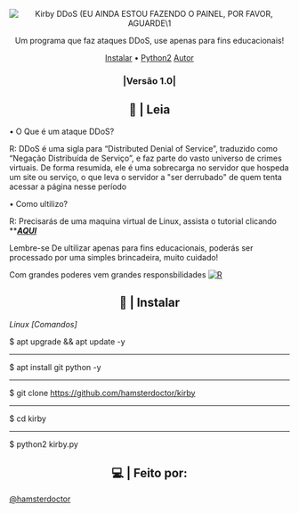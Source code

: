 <p>
<p align="center" ><img alt="Kirby DDoS (EU AINDA ESTOU FAZENDO O PAINEL, POR FAVOR, AGUARDE\1" src="https://i.postimg.cc/ZqG6Bq1s/R.png"></p>

  <p align="center">
    Um programa que faz ataques DDoS, use apenas para fins educacionais!
  </p>
</p> 



<p align="center">
  <a href="https://github.com/hamsterdoctor/kirby/files/8884864/Kirby.DoSer.zip">Instalar</a> •
  <a href="https://www.python.org/ftp/python/2.7.15/python-2.7.15.msi">Python2</a>
  <a href="https://github.com/hamsterdoctor">Autor</a> 
</p>

<h3><p align="center">|Versão 1.0|</p></h3>
 
<h2 align="center">👀 | Leia </h2>

• O Que é um ataque DDoS?

R: DDoS é uma sigla para “Distributed Denial of Service”, traduzido como “Negação Distribuída de Serviço”, e faz parte do vasto universo de crimes virtuais. De forma resumida, ele é uma sobrecarga no servidor que hospeda um site ou serviço, o que leva o servidor a "ser derrubado" de quem tenta acessar a página nesse período

• Como ultilizo?

R: Precisarás de uma maquina virtual de Linux, assista o tutorial clicando **[***AQUI***](https://youtu.be/o-BOwEWaiZw)

Lembre-se De ultilizar apenas para fins educacionais, poderás ser processado por uma simples brincadeira, muito cuidado!

Com grandes poderes vem grandes responsbilidades <a href='https://postimages.org/' target='_blank'><img src='https://i.postimg.cc/yDxJtMgG/R.png' border='0' alt='R'/></a>

<h2 align="center">🌸 | Instalar </h2>
 
 
*Linux [Comandos]*


$ apt upgrade && apt update -y

-------------------------------

$ apt install git python -y

-------------------------------

$ git clone https://github.com/hamsterdoctor/kirby

-------------------------------

$ cd kirby

-------------------------------

$ python2 kirby.py

<h2 align="center">💻 | Feito por: </h2>
 <a href="https://github.com/hamsterdoctor">@hamsterdoctor</a> 

